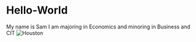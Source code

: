 # Hello-World
My name is Sam
I am majoring in Economics and minoring in Business and CIT
![Houston](images/houston.jpeg "Houston")

